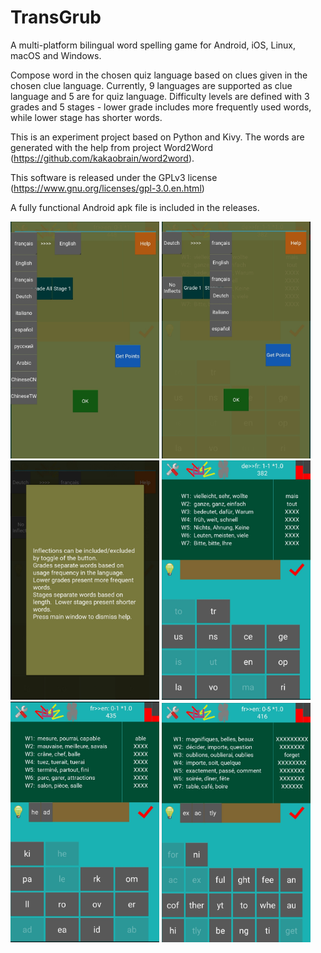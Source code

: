 # TransGrub

A multi-platform bilingual word spelling game for Android, iOS, Linux, macOS and Windows.

Compose word in the chosen quiz language based on clues given in the chosen clue language.  Currently, 9 languages are supported as clue language and 5 are for quiz language.  Difficulty levels are defined with 3 grades and 5 stages - lower grade includes more frequently used words, while lower stage has shorter words.

This is an experiment project based on Python and Kivy.  The words are generated with the help from project Word2Word (https://github.com/kakaobrain/word2word).

This software is released under the GPLv3 license (https://www.gnu.org/licenses/gpl-3.0.en.html)

A fully functional Android apk file is included in the releases.

<img src="./Images/setting1.jpg" width="238" /> <img src="./Images/setting2.jpg" width="238" />
<img src="./Images/note.jpg" width="238" /> <img src="./Images/DF.jpg" width="238" />
<img src="./Images/FE0.jpg" width="238" /> <img src="./Images/FE1.jpg" width="238" />
